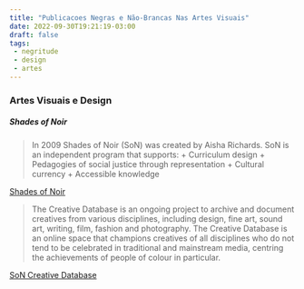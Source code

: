 ```yaml
---
title: "Publicacoes Negras e Não-Brancas Nas Artes Visuais"
date: 2022-09-30T19:21:19-03:00
draft: false
tags:
 - negritude
 - design
 - artes
---
```


### Artes Visuais e Design

##### Shades of Noir
> In 2009 Shades of Noir (SoN) was created by Aisha Richards.  SoN is an independent program that supports:
    + Curriculum design
    + Pedagogies of social justice through representation
    + Cultural currency
    + Accessible knowledge

[Shades of Noir](https://shadesofnoir.org.uk/)

> The Creative Database is an ongoing project to archive and document creatives from various disciplines, including design, fine art, sound art, writing, film, fashion and photography. The Creative Database is an online space that champions creatives of all disciplines who do not tend to be celebrated in traditional and mainstream media, centring the achievements of people of colour in particular.

[SoN Creative Database](https://www.shadesofnoir.org.uk/creatives/)
